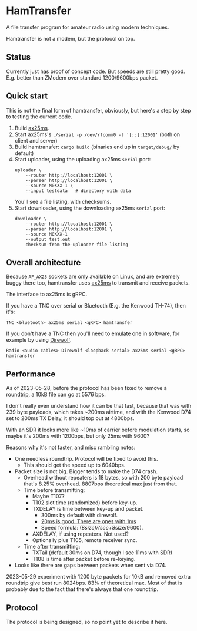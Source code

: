 # HamTransfer

A file transfer program for amateur radio using modern techniques.

Hamtransfer is not a modem, but the protocol on top.

## Status

Currently just has proof of concept code. But speeds are still pretty
good. E.g. better than ZModem over standard 1200/9600bps packet.

## Quick start

This is not the final form of hamtransfer, obviously, but here's a
step by step to testing the current code.

1. Build [ax25ms][ax25ms].
1. Start ax25ms's `./serial -p /dev/rfcomm0 -l '[::]:12001'` (both on
   client and server)
1. Build hamtransfer: `cargo build`
   (binaries end up in `target/debug/` by default)
1. Start uploader, using the uploading ax25ms `serial` port:
   ```
   uploader \
       --router http://localhost:12001 \
       --parser http://localhost:12001 \
	   --source M0XXX-1 \
	   --input testdata   # directory with data
   ```
   You'll see a file listing, with checksums.
1. Start downloader, using the downloading ax25ms `serial` port:
   ```
   downloader \
       --router http://localhost:12001 \
       --parser http://localhost:12001 \
       --source M0XXX-1
	   --output test.out
	   checksum-from-the-uploader-file-listing
   ```

## Overall architecture

Because `AF_AX25` sockets are only available on Linux, and are
extremely buggy there too, hamtransfer uses [ax25ms][ax25ms] to
transmit and receive packets.

The interface to ax25ms is gRPC.

If you have a TNC over serial or Bluetooth (E.g. the Kenwood TH-74),
then it's:

```
TNC <bluetooth> ax25ms serial <gRPC> hamtransfer
```

If you don't have a TNC then you'll need to emulate one in software,
for example by using [Direwolf][direwolf].

```
Radio <audio cables> Direwolf <loopback serial> ax25ms serial <gRPC> hamtransfer
```

## Performance

As of 2023-05-28, before the protocol has been fixed to remove a
roundtrip, a 10kB file can go at 5576 bps.

I don't really even understand how it can be that fast, because that
was with 239 byte payloads, which takes ~200ms airtime, and with the
Kenwood D74 set to 200ms TX Delay, it should top out at 4800bps.

With an SDR it looks more like ~10ms of carrier before modulation
starts, so maybe it's 200ms with 1200bps, but only 25ms with 9600?

Reasons why it's not faster, and misc rambling notes:
* One needless roundtrip. Protocol will be fixed to avoid this.
  * This should get the speed up to 6040bps.
* Packet size is not big. Bigger tends to make the D74 crash.
  * Overhead without repeaters is 18 bytes, so with 200 byte payload
    that's 8.25% overhead. 8807bps theoretical max just from that.
  * Time before transmitting:
    * Maybe T107?
    * T102 slot time (randomized) before key-up.
    * TXDELAY is time between key-up and packet.
	  * 300ms by default with direwolf.
	  * [20ms is good. There are ones with 1ms](http://www.symek.com/g/pacmod.html)
	  * Speed formula: (8*size)/(sec+8*size/9600).
	* AXDELAY, if using repeaters. Not used?
    * Optionally plus T105, remote receiver sync.
  * Time after transmitting:
    * TXTail (default 30ms on D74, though I see 11ms with SDR)
    * T108 is time after packet before re-keying.
* Looks like there are gaps between packets when sent via D74.

2023-05-29 experiment with 1200 byte packets for 10kB and removed
extra roundtrip give best run 8024bps. 83% of theoretical max. Most of
that is probably due to the fact that there's always that one
roundtrip.

## Protocol

The protocol is being designed, so no point yet to describe it here.

[direwolf]: https://github.com/wb2osz/direwolf
[ax25ms]: https://github.com/ThomasHabets/ax25ms
